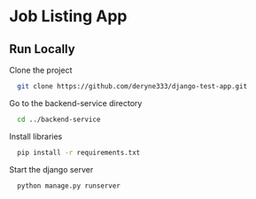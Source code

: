# Job Listing App

## Run Locally

Clone the project

```bash
  git clone https://github.com/deryne333/django-test-app.git
```

Go to the backend-service directory

```bash
  cd ../backend-service
```

Install libraries

```bash
  pip install -r requirements.txt
```


Start the django server

```bash
  python manage.py runserver
```
